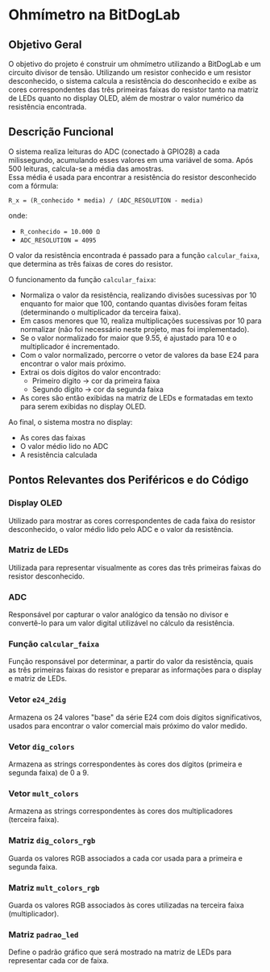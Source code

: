 # Ohmímetro na BitDogLab

## Objetivo Geral

O objetivo do projeto é construir um ohmímetro utilizando a BitDogLab e um circuito divisor de tensão. Utilizando um resistor conhecido e um resistor desconhecido, o sistema calcula a resistência do desconhecido e exibe as cores correspondentes das três primeiras faixas do resistor tanto na matriz de LEDs quanto no display OLED, além de mostrar o valor numérico da resistência encontrada.

## Descrição Funcional

O sistema realiza leituras do ADC (conectado à GPIO28) a cada milissegundo, acumulando esses valores em uma variável de soma. Após 500 leituras, calcula-se a média das amostras.  
Essa média é usada para encontrar a resistência do resistor desconhecido com a fórmula:

```
R_x = (R_conhecido * media) / (ADC_RESOLUTION - media)
```

onde:  
- `R_conhecido = 10.000 Ω`
- `ADC_RESOLUTION = 4095`

O valor da resistência encontrada é passado para a função `calcular_faixa`, que determina as três faixas de cores do resistor.

O funcionamento da função `calcular_faixa`:
- Normaliza o valor da resistência, realizando divisões sucessivas por 10 enquanto for maior que 100, contando quantas divisões foram feitas (determinando o multiplicador da terceira faixa).
- Em casos menores que 10, realiza multiplicações sucessivas por 10 para normalizar (não foi necessário neste projeto, mas foi implementado).
- Se o valor normalizado for maior que 9.55, é ajustado para 10 e o multiplicador é incrementado.
- Com o valor normalizado, percorre o vetor de valores da base E24 para encontrar o valor mais próximo.
- Extrai os dois dígitos do valor encontrado:
  - Primeiro dígito → cor da primeira faixa
  - Segundo dígito → cor da segunda faixa
- As cores são então exibidas na matriz de LEDs e formatadas em texto para serem exibidas no display OLED.

Ao final, o sistema mostra no display:
- As cores das faixas
- O valor médio lido no ADC
- A resistência calculada

## Pontos Relevantes dos Periféricos e do Código

### Display OLED
Utilizado para mostrar as cores correspondentes de cada faixa do resistor desconhecido, o valor médio lido pelo ADC e o valor da resistência.

### Matriz de LEDs
Utilizada para representar visualmente as cores das três primeiras faixas do resistor desconhecido.

### ADC
Responsável por capturar o valor analógico da tensão no divisor e convertê-lo para um valor digital utilizável no cálculo da resistência.

### Função `calcular_faixa`
Função responsável por determinar, a partir do valor da resistência, quais as três primeiras faixas do resistor e preparar as informações para o display e matriz de LEDs.

### Vetor `e24_2dig`
Armazena os 24 valores "base" da série E24 com dois dígitos significativos, usados para encontrar o valor comercial mais próximo do valor medido.

### Vetor `dig_colors`
Armazena as strings correspondentes às cores dos dígitos (primeira e segunda faixa) de 0 a 9.

### Vetor `mult_colors`
Armazena as strings correspondentes às cores dos multiplicadores (terceira faixa).

### Matriz `dig_colors_rgb`
Guarda os valores RGB associados a cada cor usada para a primeira e segunda faixa.

### Matriz `mult_colors_rgb`
Guarda os valores RGB associados às cores utilizadas na terceira faixa (multiplicador).

### Matriz `padrao_led`
Define o padrão gráfico que será mostrado na matriz de LEDs para representar cada cor de faixa.
